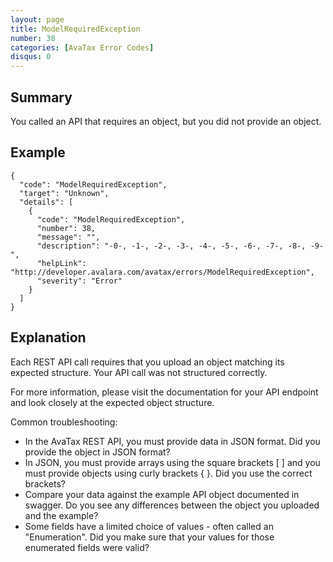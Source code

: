 ```yaml
---
layout: page
title: ModelRequiredException
number: 38
categories: [AvaTax Error Codes]
disqus: 0
---
```


## Summary

You called an API that requires an object, but you did not provide an object.

## Example

    {
      "code": "ModelRequiredException",
      "target": "Unknown",
      "details": [
        {
          "code": "ModelRequiredException",
          "number": 38,
          "message": "",
          "description": "-0-, -1-, -2-, -3-, -4-, -5-, -6-, -7-, -8-, -9-",
          "helpLink": "http://developer.avalara.com/avatax/errors/ModelRequiredException",
          "severity": "Error"
        }
      ]
    }

## Explanation

Each REST API call requires that you upload an object matching its expected structure.  Your API call was not structured correctly.

For more information, please visit the documentation for your API endpoint and look closely at the expected object structure.

Common troubleshooting:
* In the AvaTax REST API, you must provide data in JSON format.  Did you provide the object in JSON format?
* In JSON, you must provide arrays using the square brackets [ ] and you must provide objects using curly brackets { }.  Did you use the correct brackets?
* Compare your data against the example API object documented in swagger.  Do you see any differences between the object you uploaded and the example?
* Some fields have a limited choice of values - often called an "Enumeration".  Did you make sure that your values for those enumerated fields were valid?
